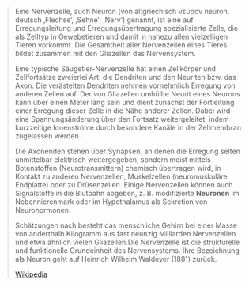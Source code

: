 > Eine Nervenzelle, auch Neuron (von altgriechisch νεῦρον neũron, deutsch ‚Flechse‘, ‚Sehne‘; ‚Nerv‘) genannt, ist eine auf Erregungsleitung und Erregungsübertragung spezialisierte Zelle, die als Zelltyp in Gewebetieren und damit in nahezu allen vielzelligen Tieren vorkommt. Die Gesamtheit aller Nervenzellen eines Tieres bildet zusammen mit den Gliazellen das Nervensystem.
>
> 
>
> Eine typische Säugetier-Nervenzelle hat einen Zellkörper und Zellfortsätze zweierlei Art: die Dendriten und den Neuriten bzw. das Axon. Die verästelten Dendriten nehmen vornehmlich Erregung von anderen Zellen auf. Der von Gliazellen umhüllte Neurit eines Neurons kann über einen Meter lang sein und dient zunächst der Fortleitung einer Erregung dieser Zelle in die Nähe anderer Zellen. Dabei wird eine Spannungsänderung über den Fortsatz weitergeleitet, indem kurzzeitige Ionenströme durch besondere Kanäle in der Zellmembran zugelassen werden.
>
> Die Axonenden stehen über Synapsen, an denen die Erregung selten unmittelbar elektrisch weitergegeben, sondern meist mittels Botenstoffen (Neurotransmittern) chemisch übertragen wird, in Kontakt zu anderen Nervenzellen, Muskelzellen (neuromuskuläre Endplatte) oder zu Drüsenzellen. Einige Nervenzellen können auch Signalstoffe in die Blutbahn abgeben, z. B. modifizierte **Neuronen** im Nebennierenmark oder im Hypothalamus als Sekretion von Neurohormonen.
>
> Schätzungen nach besteht das menschliche Gehirn bei einer Masse von anderthalb Kilogramm aus fast neunzig Milliarden Nervenzellen und etwa ähnlich vielen Gliazellen.Die Nervenzelle ist die strukturelle und funktionelle Grundeinheit des Nervensystems. Ihre Bezeichnung als Neuron geht auf Heinrich Wilhelm Waldeyer (1881) zurück.
>
> [Wikipedia](https://de.wikipedia.org/wiki/Nervenzelle)
